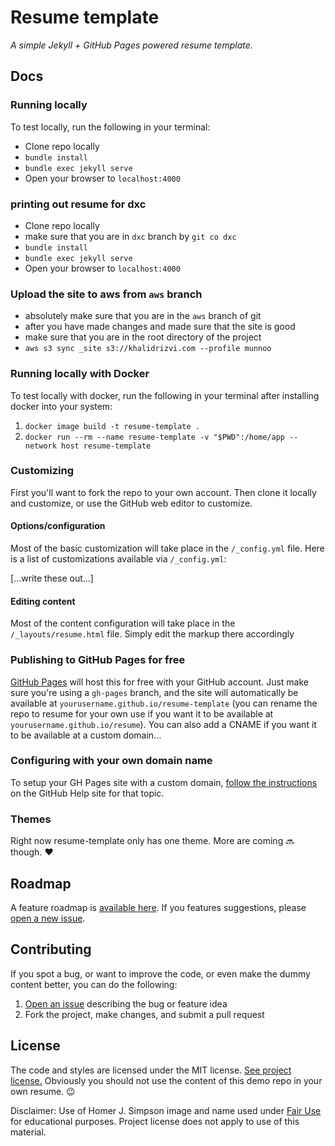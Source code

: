 # Resume template

*A simple Jekyll + GitHub Pages powered resume template.*

[//]: # (![img]&#40;images/screenshot.png&#41;)

## Docs

### Running locally

To test locally, run the following in your terminal:

- Clone repo locally
- `bundle install`
- `bundle exec jekyll serve`
- Open your browser to `localhost:4000`

### printing out resume for dxc

- Clone repo locally
- make sure that you are in `dxc` branch by `git co dxc`
- `bundle install`
- `bundle exec jekyll serve`
- Open your browser to `localhost:4000`

### Upload the site to aws from `aws` branch

- absolutely make sure that you are in the `aws` branch of git
- after you have made changes and made sure that the site is good
- make sure that you are in the root directory of the project
- `aws s3 sync _site s3://khalidrizvi.com --profile munnoo`

### Running locally with Docker

To test locally with docker, run the following in your terminal after installing docker into your system:

1. `docker image build -t resume-template .`
2. `docker run --rm --name resume-template -v "$PWD":/home/app --network host resume-template`

### Customizing

First you'll want to fork the repo to your own account. Then clone it locally and customize, or use the GitHub web
editor to customize.

#### Options/configuration

Most of the basic customization will take place in the `/_config.yml` file. Here is a list of customizations available
via `/_config.yml`:

[...write these out...]

#### Editing content

Most of the content configuration will take place in the `/_layouts/resume.html` file. Simply edit the markup there
accordingly

### Publishing to GitHub Pages for free

[GitHub Pages](https://pages.github.com/) will host this for free with your GitHub account. Just make sure you're using
a `gh-pages` branch, and the site will automatically be available at `yourusername.github.io/resume-template` (you can
rename the repo to resume for your own use if you want it to be available at `yourusername.github.io/resume`). You can
also add a CNAME if you want it to be available at a custom domain...

### Configuring with your own domain name

To setup your GH Pages site with a custom
domain, [follow the instructions](https://help.github.com/articles/setting-up-a-custom-domain-with-github-pages/) on the
GitHub Help site for that topic.

### Themes

Right now resume-template only has one theme. More are coming :soon: though. :heart:

## Roadmap

A feature roadmap is [available here](https://github.com/jglovier/resume-template/projects/1). If you features
suggestions, please [open a new issue](https://github.com/jglovier/resume-template/issues/new).

## Contributing

If you spot a bug, or want to improve the code, or even make the dummy content better, you can do the following:

1. [Open an issue](https://github.com/jglovier/resume-template/issues/new) describing the bug or feature idea
2. Fork the project, make changes, and submit a pull request

## License

The code and styles are licensed under the MIT license. [See project license.](LICENSE) Obviously you should not use the
content of this demo repo in your own resume. :wink:

Disclaimer: Use of Homer J. Simpson image and name used under [Fair Use](https://en.wikipedia.org/wiki/Fair_use) for
educational purposes. Project license does not apply to use of this material.
